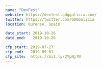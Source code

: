```yaml
---
name: "DevFest"
website: https://devfest.gdggalicia.com/
twitter: https://twitter.com/GDGGalicia
location: Ourense, Spain

date_start: 2019-10-26
date_end:   2019-10-26

cfp_start: 2019-07-27
cfp_end:   2019-09-01
cfp_site:  https://bit.ly/2YpNj7N
---
```

